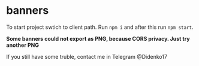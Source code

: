 # banners

To start project swtich to client path. Run ```npm i``` and after this run ```npm start```. 

**Some banners could not export as PNG, because CORS privacy. Just try another PNG**

If you still have some truble, contact me in Telegram @Didenko17
